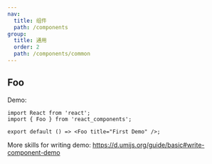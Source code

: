 ```yaml
---
nav:
  title: 组件
  path: /components
group:
  title: 通用
  order: 2
  path: /components/common
---
```


## Foo

Demo:

```tsx
import React from 'react';
import { Foo } from 'react_components';

export default () => <Foo title="First Demo" />;
```

More skills for writing demo: https://d.umijs.org/guide/basic#write-component-demo
